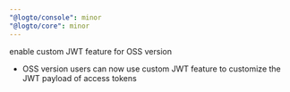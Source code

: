 ```yaml
---
"@logto/console": minor
"@logto/core": minor
---
```


enable custom JWT feature for OSS version

- OSS version users can now use custom JWT feature to customize the JWT payload of access tokens
